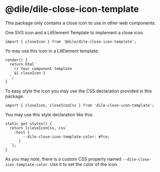 # @dile/dile-close-icon-template

This package only contains a close icon to use in other web components. 

One SVG icon and a LitElement Template to implement a close icon.

```
import { closeIcon } from '@dile/dile-close-icon-template';
```

Yo may use this icon in a LitElement template:

```
render() {
  return html`
    // Your component template
    ${ closeIcon }
  `;
}
```

To easy style the icon you may use the CSS declaration provided in this package.

```
import { closeIcon, closeIconCss } from 'dile-close-icon-template';
```

You may use this style declaration like this:

```
static get styles() {
  return [closeIconCss, css`
    :host {
        --dile-close-icon-template-color: #fce;
      }
  `];
}
```

As you may note, there is a custom CSS property named ```--dile-close-icon-template-color```. Use it to set the color of the icon.